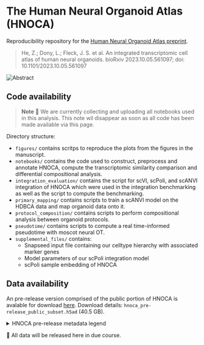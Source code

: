 # The Human Neural Organoid Atlas (HNOCA)

Reproducibility repository for the [Human Neural Organoid Atlas preprint](https://www.biorxiv.org/content/10.1101/2023.10.05.561097v1).

> He, Z.; Dony, L.; Fleck, J. S. et al. An integrated transcriptomic cell atlas of human neural organoids. bioRxiv 2023.10.05.561097; doi: 10.1101/2023.10.05.561097

![Abstract](https://raw.githubusercontent.com/theislab/neural_organoid_atlas/main/supplemental_files/abstract.jpg)

## Code availability

> **Note**
> :construction: We are currently collecting and uploading all notebooks used in this analysis.
> This note wil disappear as soon as all code has been made available via this page.

Directory structure:
* `figures/` contains scritps to reproduce the plots from the figures in the manuscript.
* `notebooks/` contains the code used to construct, preprocess and annotate HNOCA, compute the transcriptomic similarity comparison and differential compositional analysis.
* `integration_evaluation/` contains the script for scVI, scPoli, and scANVI integration of HNOCA which were used in the integration benchmarking as well as the script to compute the benchmarking.
* `primary_mapping/` contains scripts to train a scANVI model on the HDBCA data and map organoid data onto it.
* `protocol_composition/` contains scripts to perform compositional analysis between organoid protocols.
* `pseudotime/` contains scripts to compute a real time-informed pseudotime with moscot neural OT.
* `supplemental_files/` contains:
  * Snapseed input file containing our celltype hierarchy with associated marker genes
  * Model parameters of our scPoli integration model
  * scPoli sample embedding of HNOCA

## Data availability

An pre-release version comprised of the public portion of HNOCA is avalable for download [here](https://hmgubox2.helmholtz-muenchen.de/index.php/s/jWCCdr3SQP7Tprb/download/hnoca_pre-release_public_subset.h5ad). Download details: `hnoca_pre-release_public_subset.h5ad` (40.5 GB).

<details>
<summary>HNOCA pre-release metadata legend</summary>

### .obs keys legend
\* sfaira-controlled metadata, most controlled by the respective ontology. see here for more details: https://sfaira.readthedocs.io/en/latest/adding_datasets.html#dataset-or-observation-wise

\*\* original values provided in the datasets prior to ontology matching (only available for ontology-controlled sfaira metadata fields)

| .obs key | Description |
| --- | --- |
| `annot_level_1` | Level 1 of the final cell-type annotation hierarchy |
| `annot_level_2` | Level 2 of the final cell-type annotation hierarchy |
| `annot_level_3` | Level 3 of the final cell-type annotation hierarchy |
| `annot_level_4` | Level 4 of the final cell-type annotation hierarchy |
| `annot_region` | Final brain region annotation for neuronal cells |
| `assay_sc` | * |
| `assay_differentiation` | * |
| `assay_type_differentiation` | * |
| `bio_sample` | * |
| `cell_line` | * |
| `cell_type` | * |
| `development_stage` | * |
| `disease` | * |
| `ethnicity` | * |
| `gm` | * |
| `individual` | * |
| `organ` | * |
| `organism` | * |
| `sex` | * |
| `state_exact` | * |
| `sample_source` | * |
| `source_doi` | * |
| `tech_sample` | * |
| `treatment` | * |
| `assay_sc_original` | ** |
| `cell_line_original` | ** |
| `cell_type_original` | ** |
| `development_stage_original` | ** |
| `disease_original` | ** |
| `ethnicity_original` | ** |
| `organ_original` | ** |
| `organism_original` | ** |
| `sex_original` | ** |
| `id` | Unique sfaira sample ID |
| `suspension_type` | Single nuclei or single cells |
| `suspension_type_original` | Single nuclei or single cells |
| `obs_names_original` | Original obs annotation in the author-provided dataset |
| `organoid_age_days` | Organoid age in dayys at the time of experiment |
| `publication` | First Author, Year for the source publication of the dataset |
| `doi` | DOI for the source publication of the dataset |
| `batch` | Concatenation of the columns `id`, `bio_sample` and `tech_sample` |
| `n_genes_by_counts` | Number of genes with >0 counts |
| `log1p_n_genes_by_counts` | natural logarithm of number of genes with >0 counts +1 |
| `total_counts` | total UMI count of this cell |
| `log1p_total_counts` | Natural logarithm of the total UMI count of this cell +1 |
| `total_counts_mt` | Total mitochondrial UMI count |
| `log1p_total_counts_mt` | Natural logarithm of total mitochondrial UMI count +1 |
| `pct_counts_mt` | Percentage of UMI counts mapped to mitochindrial genes |
| `leiden_pca_unintegrated_1` | Leiden clustering (resolution=1) of unintegrated PCA-derived knn graph |
| `leiden_pca_unintegrated_80` | Leiden clustering (resolution=80) of unintegrated PCA-derived knn graph |
| `leiden_pca_rss_1` | Leiden clustering (resolution=1) of pre-integrated RSS-PCA-derived knn graph |
| `leiden_pca_rss_80` | Leiden clustering (resolution=80) of pre-integrated RSS-PCA-derived knn graph |
| `leiden_scpoli_1` | Leiden clustering (resolution=1) of integrated scPoli embedding-derived knn graph |
| `leiden_scpoli_80` | Leiden clustering (resolution=80) of integrated scPoli embedding-derived knn graph |
| `snapseed_pca_unintegrated_level_1` | Level 1 label of automatic cell type annotation (snapseed) from unintegrated PCA representation |
| `snapseed_pca_unintegrated_level_2` | Level 2 label of automatic cell type annotation (snapseed) from unintegrated PCA representation |
| `snapseed_pca_unintegrated_level_3` | Level 3 label of automatic cell type annotation (snapseed) from unintegrated PCA representation |
| `snapseed_pca_unintegrated_level_4` | Level 4 label of automatic cell type annotation (snapseed) from unintegrated PCA representation |
| `snapseed_pca_unintegrated_level_5` | Level 5 label of automatic cell type annotation (snapseed) from unintegrated PCA representation |
| `snapseed_pca_unintegrated_level_12` | Merged level 1,2 annotations from unintegrated PCA representation (iterative replacement of NAs with higher-level labels) |
| `snapseed_pca_unintegrated_level_123` | Merged level 1,2,3 annotations from unintegrated PCA representation (iterative replacement of NAs with higher-level labels) |
| `snapseed_pca_unintegrated_level_1234` | Merged level 1,2,3,4 annotations from unintegrated PCA representation (iterative replacement of NAs with higher-level labels) |
| `snapseed_pca_unintegrated_level_12345` | Merged level 1,2,3,4,5 annotations from unintegrated PCA representation (iterative replacement of NAs with higher-level labels) |
| `snapseed_pca_rss_level_1` | Level 1 label of automatic cell type annotation (snapseed) from pre-integrated RSS-PCA representation |
| `snapseed_pca_rss_level_2` | Level 2 label of automatic cell type annotation (snapseed) from pre-integrated RSS-PCA representation |
| `snapseed_pca_rss_level_3` | Level 3 label of automatic cell type annotation (snapseed) from pre-integrated RSS-PCA representation |
| `snapseed_pca_rss_level_4` | Level 4 label of automatic cell type annotation (snapseed) from pre-integrated RSS-PCA representation |
| `snapseed_pca_rss_level_5` | Level 5 label of automatic cell type annotation (snapseed) from pre-integrated RSS-PCA representation |
| `snapseed_pca_rss_level_12` | Merged level 1,2 annotations from pre-integrated RSS-PCA representation (iterative replacement of NAs with higher-level labels) |
| `snapseed_pca_rss_level_123` | Merged level 1,2,3 annotations from pre-integrated RSS-PCA representation (iterative replacement of NAs with higher-level labels) |
| `snapseed_pca_rss_level_1234` | Merged level 1,2,3,4 annotations from pre-integrated RSS-PCA representation (iterative replacement of NAs with higher-level labels) |
| `snapseed_pca_rss_level_12345` | Merged level 1,2,3,4,5 annotations from pre-integrated RSS-PCA representation (iterative replacement of NAs with higher-level labels) |
| `snapseed_scpoli_level_1` | Level 1 label of automatic cell type annotation (snapseed) from integrated scPoli representation |
| `snapseed_scpoli_level_2` | Level 2 label of automatic cell type annotation (snapseed) from integrated scPoli representation |
| `snapseed_scpoli_level_3` | Level 3 label of automatic cell type annotation (snapseed) from integrated scPoli representation |
| `snapseed_scpoli_level_4` | Level 4 label of automatic cell type annotation (snapseed) from integrated scPoli representation |
| `snapseed_scpoli_level_5` | Level 5 label of automatic cell type annotation (snapseed) from integrated scPoli representation |
| `snapseed_scpoli_level_12` | Merged level 1,2 annotations from integrated scPoli representation (iterative replacement of NAs with higher-level labels) |
| `snapseed_scpoli_level_123` | Merged level 1,2,3 annotations from integrated scPoli representation (iterative replacement of NAs with higher-level labels) |
| `snapseed_scpoli_level_1234` | Merged level 1,2,3,4 annotations from integrated scPoli representation (iterative replacement of NAs with higher-level labels) |
| `snapseed_scpoli_level_12345` | Merged level 1,2,3,4,5 annotations from integrated scPoli representation (iterative replacement of NAs with higher-level labels) |
| `ECM_raw` | Binary morphogen indicator for differentiation protocol: Extra-cellular matrix |
| `ROCK_inhibitor_raw` | Binary morphogen indicator for differentiation protocol: ROCK inhibitor |
| `BMP_activator_raw` | Binary morphogen indicator for differentiation protocol: BMP activator |
| `TGF_B_activator_raw` | Binary morphogen indicator for differentiation protocol: TGFβ activator |
| `TGF_B_inhibitor_raw` | Binary morphogen indicator for differentiation protocol: TGFβ inhibitor |
| `BMP_inhibitor_raw` | Binary morphogen indicator for differentiation protocol: BMP inhibitor |
| `WNT_activator_raw` | Binary morphogen indicator for differentiation protocol: WNT activator |
| `WNT_inhibitor_raw` | Binary morphogen indicator for differentiation protocol: WNT inhibitor |
| `EGF_raw` | Binary morphogen indicator for differentiation protocol: EGF |
| `FGF2_raw` | Binary morphogen indicator for differentiation protocol: FGF2 |
| `FGF8_raw` | Binary morphogen indicator for differentiation protocol: FGF8 |
| `SHH_agonist_raw` | Binary morphogen indicator for differentiation protocol: Sonic hedgehog agonist |
| `RA_raw` | Binary morphogen indicator for differentiation protocol: Retinoic acid |
| `MEK_ERK_inhibitor_raw` | Binary morphogen indicator for differentiation protocol: MEK/ERK inhibitor |
| `Notch_inhibitor_raw` | Binary morphogen indicator for differentiation protocol: Notch Inhibitor |

</details>

:construction: All data will be released here in due course.


